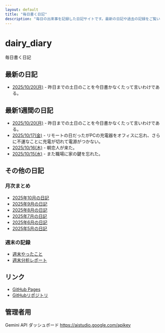 ```yaml
---
layout: default
title: "毎日書く日記"
description: "毎日の出来事を記録した日記サイトです。最新の日記や過去の記録をご覧いただけます。"
---
```


# dairy_diary

毎日書く日記

## 最新の日記

- [2025/10/20(月)](diary/2025/10/20251020.md) - 昨日までの土日のことを今日書かなくたって言いわけである。

## 最新1週間の日記

- [2025/10/20(月)](diary/2025/10/20251020.md) - 昨日までの土日のことを今日書かなくたって言いわけである。
- [2025/10/17(金)](diary/2025/10/20251017.md) - リモートの日だったがPCの充電器をオフィスに忘れ、さらに不運なことに充電が切れて電源がつかない。
- [2025/10/16(木)](diary/2025/10/20251016.md) - 朝恋人が来た。
- [2025/10/15(水)](diary/2025/10/20251015.md) - また職場に家の鍵を忘れた。

## その他の日記

### 月次まとめ

- [2025年10月の日記](diary/2025/monthly/202510.md)
- [2025年9月の日記](diary/2025/monthly/202509.md)
- [2025年8月の日記](diary/2025/monthly/202508.md)
- [2025年7月の日記](diary/2025/monthly/202507.md)
- [2025年6月の日記](diary/2025/monthly/202506.md)
- [2025年5月の日記](diary/2025/monthly/202505.md)

### 週末の記録

- [週末やったこと](diary/2025/weekend/weekend_diary.md)
- [週末分析レポート](diary/2025/weekend/analysis_report.md)

## リンク

- [GitHub Pages](https://hika-pan.github.io/daily_diary/)
- [GitHubリポジトリ](https://github.com/hika-pan/daily_diary)

## 管理者用

Gemini API ダッシュボード <https://aistudio.google.com/apikey>
